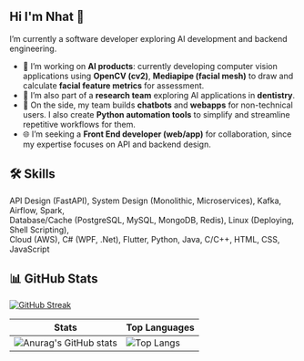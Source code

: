 ## Hi I'm Nhat 👋

I’m currently a software developer exploring AI development and backend engineering.  
* 🔬 I’m working on **AI products**: currently developing computer vision applications using **OpenCV (cv2)**, **Mediapipe (facial mesh)** to draw and calculate **facial feature metrics** for assessment.  
* 🦷 I’m also part of a **research team** exploring AI applications in **dentistry**.  
* 🤖 On the side, my team builds **chatbots** and **webapps** for non-technical users. I also create **Python automation tools** to simplify and streamline repetitive workflows for them.  
* 🌐 I’m seeking a **Front End developer (web/app)** for collaboration, since my expertise focuses on API and backend design.  

## 🛠 Skills
API Design (FastAPI), System Design (Monolithic, Microservices), Kafka, Airflow, Spark,  
Database/Cache (PostgreSQL, MySQL, MongoDB, Redis), Linux (Deploying, Shell Scripting),  
Cloud (AWS), C# (WPF, .Net), Flutter, Python, Java, C/C++, HTML, CSS, JavaScript  

## 📊 GitHub Stats
[![GitHub Streak](https://github-readme-streak-statss-chi.vercel.app?user=NguyenNhat4&theme=github-dark-blue)](https://git.io/streak-stats)  

| Stats | Top Languages |
|--------|--------|
| ![Anurag's GitHub stats](https://github-readme-stats.vercel.app/api?username=NguyenNhat4&show_icons=true&theme=github_dark) | ![Top Langs](https://github-readme-stats.vercel.app/api/top-langs/?username=NguyenNhat4&layout=compact&theme=tokyonight&exclude_repo=auto_checkonline_messenger---publish,Tool-dkhp-2023,UIT_TCCT) |
